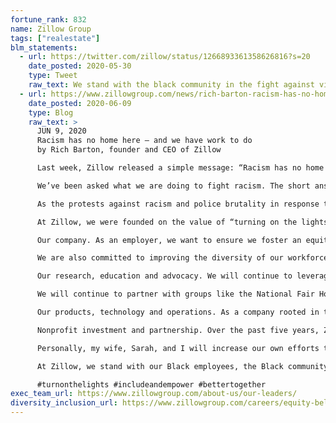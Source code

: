 ```yaml
---
fortune_rank: 832
name: Zillow Group
tags: ["realestate"]
blm_statements:
  - url: https://twitter.com/zillow/status/1266893361358626816?s=20
    date_posted: 2020-05-30
    type: Tweet
    raw_text: We stand with the black community in the fight against violence and for equality. Hate has no home here.
  - url: https://www.zillowgroup.com/news/rich-barton-racism-has-no-home-here/
    date_posted: 2020-06-09
    type: Blog
    raw_text: >
      JUN 9, 2020
      Racism has no home here — and we have work to do
      by Rich Barton, founder and CEO of Zillow

      Last week, Zillow released a simple message: “Racism has no home here.” This message expresses our commitment to creating a workplace where everyone feels like they belong, and promoting equity, justice and fairness in our company, our communities and across our platform and operations.

      We’ve been asked what we are doing to fight racism. The short answer is: not enough. Racism is pervasive. Too many stare it in the face daily. Racism is also present in real estate. We understand that our commitments and our accountability must be significantly stronger and deeper if we truly want and expect any change. We can and will do more.

      As the protests against racism and police brutality in response to the death of George Floyd, Breonna Taylor, Ahmaud Arbery and more began erupting around the globe, I had multiple opportunities to sit down virtually with Zillow’s Black employees from our Billow (Black/African ancestry) affinity network to listen. I heard fear, anger, pain and exhaustion. Their candor deepened my understanding of the systemic racism that they — and every member of the Black community — have experienced all their lives. I realized that my anger and personal revulsion over this brutal stream of racist acts are negligible in relation to what Black people are feeling right now. Black Lives Matter, and their need is urgent.

      At Zillow, we were founded on the value of “turning on the lights” — letting the truth of a situation shine through and giving power to the people. We believe it is our responsibility — as a corporation, a society and as humans — to bring change. As a company, we are focused on addressing inequities and promoting diversity in our own workplaces, and using the power of our platform to shine the light on racial and housing injustice, and taking steps to end it through our people, research and advocacy, products, business practices and social investments and partnerships.

      Our company. As an employer, we want to ensure we foster an equitable culture in which everyone feels like they belong. We maintain mandatory training about managing bias, inclusive interviewing practices, and equity and belonging for all, and robust manager training around inclusion. And we support nine employee affinity networks including Billow; more than half of our employees belong to one or more.

      We are also committed to improving the diversity of our workforce and leadership and providing great careers and advancement opportunities. Earlier this year, we implemented new recruiting methods to attract and create opportunities for a diverse group of candidates. Last year, we started publishing statistics about the diversity of our employees and leadership team. While we’ve made some progress, it’s clearly not enough. We can and will do more.

      Our research, education and advocacy. We will continue to leverage the power of our data and economic research to illuminate the historical inequities and discrimination that plague the housing sector. There’s no justice in the fact that Black mortgage applicants are denied at twice the rate of white applicants, and the gap between the Black and white home ownership rates is wider now than it was in 1900.

      We will continue to partner with groups like the National Fair Housing Alliance and the Urban League to help identify gaps and do more to advocate for change, solutions and justice. This includes calling on our government to take action and pass laws to fight racism and hate, as we did in Georgia this week.

      Our products, technology and operations. As a company rooted in technology, we’re assembling some of Zillow’s top product, design and business people to determine more ways our products and operations can enable more justice, equality and fairness in our communities. To help house more of our low-income and homeless neighbors, we support and invest in Housing Connector, a Seattle-area nonprofit organization that launched last year to help eliminate the barriers that can keep individuals of color from accessing homes. The search tool we built for Housing Connector has helped 745 people find homes in the last 10 months, 70% of whom are people of color. While these are steps in the right direction, we must do more. We invite the whole real estate sector to step up and work together to create a more equitable market.

      Nonprofit investment and partnership. Over the past five years, Zillow contributed $5 million to help support underserved communities in their pursuit of home. We have pledged at least $1 million over the next 12 months to support lasting partnerships to fight racism and discrimination and work toward fair and equal access to housing for all. We have donated to the NAACP in Minneapolis, where we have local operations and employees, and are deepening our partnership with the National Fair Housing Alliance to support a level playing field in the American dream of home. In the weeks and months ahead, we will further expand our nonprofit partnership base to fight racial injustice.

      Personally, my wife, Sarah, and I will increase our own efforts to fight injustice. We have been longtime supporters of fighting racial inequities in our criminal justice system, including working toward decarceration of our prisons, where Black inmates outnumber white inmates 5:1. Thanks to Sarah, this has been the primary focus of our philanthropy for several years, as we support the fight to address bias based on race in our justice system.

      At Zillow, we stand with our Black employees, the Black community and all underrepresented people against racism and inequity. The river of pain and anger flowing through our country right now demands our attention and more action. Racism has no home here — but words are not enough. We all must do more. We are committed to doing so.

      #turnonthelights #includeandempower #bettertogether
exec_team_url: https://www.zillowgroup.com/about-us/our-leaders/
diversity_inclusion_url: https://www.zillowgroup.com/careers/equity-belonging/
---
```

